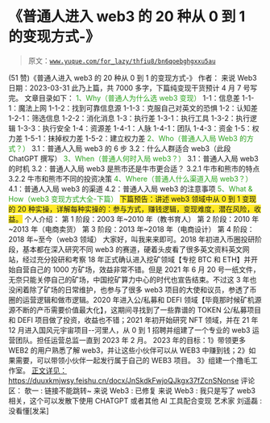 # 《普通人进入 web3 的 20 种从 0 到 1 的变现方式-》

> 原文：[`www.yuque.com/for_lazy/thfiu8/bn6qoebghgxxu5au`](https://www.yuque.com/for_lazy/thfiu8/bn6qoebghgxxu5au)

<ne-h2 id="0e4c8fd0" data-lake-id="0e4c8fd0"><ne-heading-ext><ne-heading-anchor></ne-heading-anchor><ne-heading-fold></ne-heading-fold></ne-heading-ext><ne-heading-content><ne-text id="u7833e0cb">(51 赞)《普通人进入 web3 的 20 种从 0 到 1 的变现方式-》</ne-text></ne-heading-content></ne-h2> <ne-p id="u52807b49" data-lake-id="u52807b49"><ne-text id="ub792c7c7">作者： 来说 Web3</ne-text></ne-p> <ne-p id="ucac8eb4a" data-lake-id="ucac8eb4a"><ne-text id="u0b27321f">日期：2023-03-31</ne-text></ne-p> <ne-h1 id="9039450f" data-lake-id="9039450f"><ne-heading-ext><ne-heading-anchor></ne-heading-anchor><ne-heading-fold></ne-heading-fold></ne-heading-ext> <ne-heading-content></ne-heading-content></ne-h1> <ne-p id="u6f721f26" data-lake-id="u6f721f26"><ne-text id="u4507e4a9">此乃上篇，共 7000 多字，下篇纯变现干货预计 4 月 7 号写完。</ne-text></ne-p> <ne-p id="u3c292519" data-lake-id="u3c292519"><ne-text id="ue82e6d9c" ne-bold="true">文章目录如下：</ne-text></ne-p> <ne-h1 id="a31271a9" data-lake-id="a31271a9"><ne-heading-ext><ne-heading-anchor></ne-heading-anchor><ne-heading-fold></ne-heading-fold></ne-heading-ext><ne-heading-content><ne-text id="udca81f5f" style="color: rgb(46, 161, 33);">1、Why（普通人为什么选 web3 变现）</ne-text></ne-heading-content></ne-h1> <ne-h2 id="0e5c0111" data-lake-id="0e5c0111"><ne-heading-ext><ne-heading-anchor></ne-heading-anchor><ne-heading-fold></ne-heading-fold></ne-heading-ext><ne-heading-content><ne-text id="u67369369">1-1：信息差</ne-text></ne-heading-content></ne-h2> <ne-h4 id="d547faa0" data-lake-id="d547faa0"><ne-heading-ext><ne-heading-anchor></ne-heading-anchor><ne-heading-fold></ne-heading-fold></ne-heading-ext><ne-heading-content><ne-text id="u26c829e2">1-1-1：魔法上网</ne-text></ne-heading-content></ne-h4> <ne-h4 id="df75b0f6" data-lake-id="df75b0f6"><ne-heading-ext><ne-heading-anchor></ne-heading-anchor><ne-heading-fold></ne-heading-fold></ne-heading-ext><ne-heading-content><ne-text id="u4ebc4a32">1-1-2：找到可靠信息源</ne-text></ne-heading-content></ne-h4> <ne-h4 id="3f9f8ea0" data-lake-id="3f9f8ea0"><ne-heading-ext><ne-heading-anchor></ne-heading-anchor><ne-heading-fold></ne-heading-fold></ne-heading-ext><ne-heading-content><ne-text id="u8842203a">1-1-3：克服自己对英文的恐惧</ne-text></ne-heading-content></ne-h4> <ne-h2 id="7e25453e" data-lake-id="7e25453e"><ne-heading-ext><ne-heading-anchor></ne-heading-anchor><ne-heading-fold></ne-heading-fold></ne-heading-ext><ne-heading-content><ne-text id="u72cd8136">1-2：认知差</ne-text></ne-heading-content></ne-h2> <ne-h4 id="42ab4597" data-lake-id="42ab4597"><ne-heading-ext><ne-heading-anchor></ne-heading-anchor><ne-heading-fold></ne-heading-fold></ne-heading-ext><ne-heading-content><ne-text id="u1ab145e2">1-2-1：筛选信息</ne-text></ne-heading-content></ne-h4> <ne-h4 id="c414c09c" data-lake-id="c414c09c"><ne-heading-ext><ne-heading-anchor></ne-heading-anchor><ne-heading-fold></ne-heading-fold></ne-heading-ext><ne-heading-content><ne-text id="ua05c6679">1-2-2：消化消息</ne-text></ne-heading-content></ne-h4> <ne-h2 id="d024b386" data-lake-id="d024b386"><ne-heading-ext><ne-heading-anchor></ne-heading-anchor><ne-heading-fold></ne-heading-fold></ne-heading-ext><ne-heading-content><ne-text id="u020c18cb">1-3：执行差</ne-text></ne-heading-content></ne-h2> <ne-h4 id="e37b8b7c" data-lake-id="e37b8b7c"><ne-heading-ext><ne-heading-anchor></ne-heading-anchor><ne-heading-fold></ne-heading-fold></ne-heading-ext><ne-heading-content><ne-text id="u3936a7bd" ne-bold="true">1-3-1：执行工具</ne-text></ne-heading-content></ne-h4> <ne-h4 id="881b7ff5" data-lake-id="881b7ff5"><ne-heading-ext><ne-heading-anchor></ne-heading-anchor><ne-heading-fold></ne-heading-fold></ne-heading-ext><ne-heading-content><ne-text id="u37a8c5ca" ne-bold="true">1-3-2：执行逻辑</ne-text></ne-heading-content></ne-h4> <ne-h4 id="9b898f80" data-lake-id="9b898f80"><ne-heading-ext><ne-heading-anchor></ne-heading-anchor><ne-heading-fold></ne-heading-fold></ne-heading-ext><ne-heading-content><ne-text id="ud7c218aa" ne-bold="true">1-3-3：执行安全</ne-text></ne-heading-content></ne-h4> <ne-h2 id="7270b98b" data-lake-id="7270b98b"><ne-heading-ext><ne-heading-anchor></ne-heading-anchor><ne-heading-fold></ne-heading-fold></ne-heading-ext><ne-heading-content><ne-text id="uc5975935">1-4：资源差</ne-text></ne-heading-content></ne-h2> <ne-h4 id="07f03237" data-lake-id="07f03237"><ne-heading-ext><ne-heading-anchor></ne-heading-anchor><ne-heading-fold></ne-heading-fold></ne-heading-ext><ne-heading-content><ne-text id="u398a9c16">1-4-1：人脉</ne-text></ne-heading-content></ne-h4> <ne-h4 id="7a620d17" data-lake-id="7a620d17"><ne-heading-ext><ne-heading-anchor></ne-heading-anchor><ne-heading-fold></ne-heading-fold></ne-heading-ext><ne-heading-content><ne-text id="uc27466e0">1-4-1：团队</ne-text></ne-heading-content></ne-h4> <ne-h4 id="d7e4e27e" data-lake-id="d7e4e27e"><ne-heading-ext><ne-heading-anchor></ne-heading-anchor><ne-heading-fold></ne-heading-fold></ne-heading-ext><ne-heading-content><ne-text id="uff7d6333">1-4-3：资金</ne-text></ne-heading-content></ne-h4> <ne-h2 id="3701fee1" data-lake-id="3701fee1"><ne-heading-ext><ne-heading-anchor></ne-heading-anchor><ne-heading-fold></ne-heading-fold></ne-heading-ext><ne-heading-content><ne-text id="u3c0d9f04">1-5：权力差</ne-text></ne-heading-content></ne-h2> <ne-h4 id="d9279cf4" data-lake-id="d9279cf4"><ne-heading-ext><ne-heading-anchor></ne-heading-anchor><ne-heading-fold></ne-heading-fold></ne-heading-ext><ne-heading-content><ne-text id="u220030ed">1-5-1：抹掉权力差</ne-text></ne-heading-content></ne-h4> <ne-h4 id="f124b7cc" data-lake-id="f124b7cc"><ne-heading-ext><ne-heading-anchor></ne-heading-anchor><ne-heading-fold></ne-heading-fold></ne-heading-ext><ne-heading-content><ne-text id="u20ff07c2">1-5-2：建立权力差</ne-text></ne-heading-content></ne-h4> <ne-h1 id="56ad92fd" data-lake-id="56ad92fd"><ne-heading-ext><ne-heading-anchor></ne-heading-anchor><ne-heading-fold></ne-heading-fold></ne-heading-ext><ne-heading-content><ne-text id="u29ebd9c7" style="color: rgb(46, 161, 33);">2、Who（普通人入局 Web3 的方式？）</ne-text></ne-heading-content></ne-h1> <ne-h2 id="5dc80315" data-lake-id="5dc80315"><ne-heading-ext><ne-heading-anchor></ne-heading-anchor><ne-heading-fold></ne-heading-fold></ne-heading-ext><ne-heading-content><ne-text id="u5a649ccd">3.1：普通人入局 web3 的 6 步</ne-text></ne-heading-content></ne-h2> <ne-h2 id="586a3e1f" data-lake-id="586a3e1f"><ne-heading-ext><ne-heading-anchor></ne-heading-anchor><ne-heading-fold></ne-heading-fold></ne-heading-ext><ne-heading-content><ne-text id="ub3003739">3.2：什么人群适合 web3（此段 ChatGPT 撰写）</ne-text></ne-heading-content></ne-h2> <ne-h1 id="761d62a9" data-lake-id="761d62a9"><ne-heading-ext><ne-heading-anchor></ne-heading-anchor><ne-heading-fold></ne-heading-fold></ne-heading-ext><ne-heading-content><ne-text id="u43dae1ad" style="color: rgb(46, 161, 33);">3、When（普通人何时入局 web3？）</ne-text></ne-heading-content></ne-h1> <ne-h2 id="91a4aff8" data-lake-id="91a4aff8"><ne-heading-ext><ne-heading-anchor></ne-heading-anchor><ne-heading-fold></ne-heading-fold></ne-heading-ext><ne-heading-content><ne-text id="u30839e2f">3.1：普通人入局 web3 的时机</ne-text></ne-heading-content></ne-h2> <ne-h2 id="c6fac9f2" data-lake-id="c6fac9f2"><ne-heading-ext><ne-heading-anchor></ne-heading-anchor><ne-heading-fold></ne-heading-fold></ne-heading-ext><ne-heading-content><ne-text id="u11beed0d">3.2：普通人入局 web3 是熊市还是牛市更合适？</ne-text></ne-heading-content></ne-h2> <ne-p id="u30c06e47" data-lake-id="u30c06e47"><ne-text id="u8885fedc" ne-bold="true">3.2.1 牛市和熊市的特点</ne-text></ne-p> <ne-p id="u62dea38c" data-lake-id="u62dea38c"><ne-text id="uaaed0a95" ne-bold="true">3.2.2 牛市和熊市不同的投资决策</ne-text></ne-p> <ne-h1 id="fcc4ea50" data-lake-id="fcc4ea50"><ne-heading-ext><ne-heading-anchor></ne-heading-anchor><ne-heading-fold></ne-heading-fold></ne-heading-ext><ne-heading-content><ne-text id="u443f837e" style="color: rgb(46, 161, 33);">4、Where（普通人什么渠道入局 web3？）</ne-text></ne-heading-content></ne-h1> <ne-h2 id="40a1493b" data-lake-id="40a1493b"><ne-heading-ext><ne-heading-anchor></ne-heading-anchor><ne-heading-fold></ne-heading-fold></ne-heading-ext><ne-heading-content><ne-text id="u3c435a3d" ne-bold="true">4.1：普通人入局 web3 的渠道</ne-text></ne-heading-content></ne-h2> <ne-h2 id="f0e4d31d" data-lake-id="f0e4d31d"><ne-heading-ext><ne-heading-anchor></ne-heading-anchor><ne-heading-fold></ne-heading-fold></ne-heading-ext><ne-heading-content><ne-text id="ud635dfd2" ne-bold="true">4.2：普通人入局 web3 的注意事项</ne-text></ne-heading-content></ne-h2> <ne-h1 id="10000438" data-lake-id="10000438"><ne-heading-ext><ne-heading-anchor></ne-heading-anchor><ne-heading-fold></ne-heading-fold></ne-heading-ext><ne-heading-content><ne-text id="ue941ed0c" style="color: rgb(46, 161, 33);">5、What & How（web3 变现方式大全-下篇）</ne-text></ne-heading-content></ne-h1> <ne-h3 id="5663591e" data-lake-id="5663591e"><ne-heading-ext><ne-heading-anchor></ne-heading-anchor><ne-heading-fold></ne-heading-fold></ne-heading-ext><ne-heading-content><ne-text id="u68147b82" style="background-color: rgb(255, 233, 40);">下篇预告：讲述 web3 领域中从 0 到 1 变现的 20 种实操，详解每种实操的：参与方式，赚钱逻辑，变现难度，潜在风险，收益。</ne-text></ne-heading-content></ne-h3> <ne-h3 id="c6d8dc07" data-lake-id="c6d8dc07"><ne-heading-ext><ne-heading-anchor></ne-heading-anchor><ne-heading-fold></ne-heading-fold></ne-heading-ext><ne-heading-content><ne-text id="ucd6cd75e">个人介绍：</ne-text></ne-heading-content></ne-h3> <ne-p id="u53aaf6ae" data-lake-id="u53aaf6ae"><ne-text id="u30bd7936" ne-bold="true">第 1 阶段：2003 年~2010 年（教书育人）</ne-text></ne-p> <ne-p id="ufce608e1" data-lake-id="ufce608e1"><ne-text id="ua47615c7" ne-bold="true">第 2 阶段：2010 年~2013 年（电商卖货）</ne-text></ne-p> <ne-p id="uf727de82" data-lake-id="uf727de82"><ne-text id="u906c454b" ne-bold="true">第 3 阶段：2013 年~2018 年（电商设计）</ne-text></ne-p> <ne-p id="u8cfeb3dc" data-lake-id="u8cfeb3dc"><ne-text id="ud2269220" ne-bold="true">第 4 阶段：2018 年~至今（web3 领域）</ne-text></ne-p> <ne-p id="u58c8b65a" data-lake-id="u58c8b65a"><ne-text id="u17b19a1c">大家好，叫我来来即可。2018 年初进入币圈投研阶段，基本都在深入研究不同 web3 的赛道，硬着头皮看了很多英文资料英文网站，经过充分投研和考察 18 年正式确认进入挖矿领域【专挖 BTC 和 ETH】并开始自营自己的 1000 方矿场，效益非常不错。但是 2021 年 6 月 20 号一纸文件，无奈只能关停自己的矿场，中国挖矿算力中心的时代也宣告结束。不过这 3 年也没闲着除了矿场的日常维护，也参与了很多 web3 项目的大使和议员，参透了币圈的运营逻辑和做市逻辑。2020 年进入公/私募和 DEFI 领域【毕竟那时候矿机源源不断的产币需要价值最大化】，这期间寻找到了一些靠谱的 TOKEN 公/私募项目和 DEFI 项目做了投资，收益也不错；2021 年初开始研究 NFT 领域，并在 21 年 12 月进入国风元宇宙项目--河里人，从 0 到 1 招聘并组建了一个专业的 web3 运营团队。担任运营总监一直到 2023 年 2 月。</ne-text></ne-p> <ne-p id="ua96954a0" data-lake-id="ua96954a0"><ne-text id="u8dd53992">2023 年的目标：1》带领更多 WEB2 的用户熟悉了解 web3，并让这些小伙伴可以从 WEB3 中赚到钱；2》如果需要，可以带领小伙伴一起发行属于自己的 WEB3 项目。 3》组建一个撸毛工作室。</ne-text></ne-p> <ne-p id="u641fbe44" data-lake-id="u641fbe44">[<ne-text id="u4a33701e" ne-bold="true">正文详见：https://duuxkmjwsy.feishu.cn/docx/JnSkdkFwjoQJkgx37fZcnSNonse</ne-text>](https://duuxkmjwsy.feishu.cn/docx/JnSkdkFwjoQJkgx37fZcnSNonse)</ne-p> <ne-hole id="ucc436057" data-lake-id="ucc436057"><ne-card data-card-name="hr" data-card-type="block" id="mNLXN" data-event-boundary="card"><ne-p id="u8ce4ece1" data-lake-id="u8ce4ece1"><ne-text id="udf40b7b9">评论区：</ne-text></ne-p> <ne-p id="u28690ed5" data-lake-id="u28690ed5"><ne-text id="uf01543b7">欹一 : 链接不能跳转~</ne-text> <ne-text id="u4119ad76">来说 Web3 : 已修复</ne-text> <ne-text id="u4c1dba63">来说 Web3 : 我只是写了 web3 相关，这个可以发散下使用 CHATGPT 或者其他 AI 工具配合变现</ne-text> <ne-text id="ud5ef5cd4">艺术家 刘遥磊 : 没看懂[发呆]</ne-text></ne-p></ne-card></ne-hole>